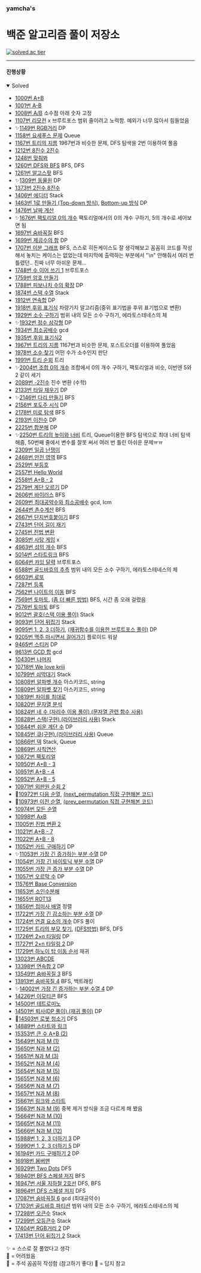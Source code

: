 ### yamcha's
# 백준 알고리즘 풀이 저장소

[![solved.ac tier](http://mazassumnida.wtf/api/generate_badge?boj=yamcha)](https://solved.ac/yamcha)

***

#### 진행상황
<details open>
<summary>Solved</summary>
<div markdown="1">

* [1000번 A+B](https://github.com/yarncha/baekjoon/blob/master/1000.cpp)
* [1001번 A-B](https://github.com/yarncha/baekjoon/blob/master/1001.cpp)
* [1008번 A/B](https://github.com/yarncha/baekjoon/blob/master/1008.cpp)
	소수점 아래 숫자 고정
* [1107번 리모컨](https://github.com/yarncha/baekjoon/blob/master/1107.cpp)
	x 브루트포스 범위 줄이려고 노력함. 예외가 너무 많아서 힘들었음
* ✨[1149번 RGB거리](https://github.com/yarncha/baekjoon/blob/master/1149.cpp)
	DP
* [1158번 요세푸스 문제](https://github.com/yarncha/baekjoon/blob/master/1158.cpp)
  Queue
* [1167번 트리의 지름](https://github.com/yarncha/baekjoon/blob/master/1167.cpp)
	1967번과 비슷한 문제, DFS 탐색을 2번 이용하여 풀음
* [1212번 8진수 2진수](https://github.com/yarncha/baekjoon/blob/master/1212.cpp)
* [1248번 맞춰봐](https://github.com/yarncha/baekjoon/blob/master/1248.cpp)
* [1260번 DFS와 BFS](https://github.com/yarncha/baekjoon/blob/master/1260.cpp)
	BFS, DFS
* [1261번 알고스팟](https://github.com/yarncha/baekjoon/blob/master/1261.cpp)
	BFS
* ✨[1309번 동물원](https://github.com/yarncha/baekjoon/blob/master/1309.cpp)
	DP
* [1373번 2진수 8진수](https://github.com/yarncha/baekjoon/blob/master/1373.cpp)
* [1406번 에디터](https://github.com/yarncha/baekjoon/blob/master/1406.cpp)
  Stack
* [1463번 1로 만들기 (Top-down 방식)](https://github.com/yarncha/baekjoon/blob/master/1463.cpp), [Bottom-up 방식](https://github.com/yarncha/baekjoon/blob/master/1463_bottom.cpp)
	DP
* [1476번 날짜 계산](https://github.com/yarncha/baekjoon/blob/master/1476.cpp)
* ✨[1676번 팩토리얼 0의 개수](https://github.com/yarncha/baekjoon/blob/master/1676.cpp)
	팩토리얼에서의 0의 개수 구하기, 5의 개수로 세어보면 됨
* [1697번 숨바꼭질](https://github.com/yarncha/baekjoon/blob/master/1697.cpp)
	BFS
* [1699번 제곱수의 합](https://github.com/yarncha/baekjoon/blob/master/1699.cpp)
	DP
* [1707번 이분 그래프](https://github.com/yarncha/baekjoon/blob/master/1707.cpp)
	BFS, 스스로 히든케이스도 잘 생각해보고 꼼꼼히 코드를 작성해서 놓치는 케이스는 없었는데 마지막에 출력하는 부분에서 "\n" 안해줘서 여러 번 틀렸던.. 진짜 너무 아쉬운 문제...
* [1748번 수 이어 쓰기 1](https://github.com/yarncha/baekjoon/blob/master/1748.cpp)
	브루트포스
* [1759번 암호 만들기](https://github.com/yarncha/baekjoon/blob/master/1759.cpp)
* [1788번 피보나치 수의 확장](https://github.com/yarncha/baekjoon/blob/master/1788.cpp)
	DP
* [1874번 스택 수열](https://github.com/yarncha/baekjoon/blob/master/1874.cpp)
	Stack
* [1912번 연속합](https://github.com/yarncha/baekjoon/blob/master/1912.cpp)
	DP
* [1918번 후위 표기식](https://github.com/yarncha/baekjoon/blob/master/1918.cpp)
	차량기지 알고리즘(중위 표기법을 후위 표기법으로 변환)
* [1929번 소수 구하기](https://github.com/yarncha/baekjoon/blob/master/1929.cpp)
	범위 내의 모든 소수 구하기, 에라토스테네스의 체
* ✨[1932번 정수 삼각형](https://github.com/yarncha/baekjoon/blob/master/1932.cpp)
	DP
* [1934번 최소공배수](https://github.com/yarncha/baekjoon/blob/master/1934.cpp)
	gcd
* [1935번 후위 표기식2](https://github.com/yarncha/baekjoon/blob/master/1935.cpp)
* [1967번 트리의 지름](https://github.com/yarncha/baekjoon/blob/master/1967.cpp)
	1167번과 비슷한 문제, 포스트오더를 이용하여 풀었음
* [1978번 소수 찾기](https://github.com/yarncha/baekjoon/blob/master/1978.cpp)
	어떤 수가 소수인지 판단
* [1991번 트리 순회](https://github.com/yarncha/baekjoon/blob/master/1991.cpp)
	트리
* ✨[2004번 조합 0의 개수](https://github.com/yarncha/baekjoon/blob/master/2004.cpp)
	조합에서 0의 개수 구하기, 팩토리얼과 비슷, 이번엔 5와 2 같이 세기
* [2089번 -2진수](https://github.com/yarncha/baekjoon/blob/master/2089.cpp)
	진수 변환 (수학)
* [2133번 타일 채우기](https://github.com/yarncha/baekjoon/blob/master/2133.cpp)
	DP
* ✨[2146번 다리 만들기](https://github.com/yarncha/baekjoon/blob/master/2146.cpp)
	BFS
* [2156번 포도주 시식](https://github.com/yarncha/baekjoon/blob/master/2156.cpp)
	DP
* [2178번 미로 탐색](https://github.com/yarncha/baekjoon/blob/master/2178.cpp)
	BFS
* [2193번 이친수](https://github.com/yarncha/baekjoon/blob/master/2193.cpp)
	DP
* [2225번 합분해](https://github.com/yarncha/baekjoon/blob/master/2225.cpp)
	DP
* ✨[2250번 트리의 높이와 너비](https://github.com/yarncha/baekjoon/blob/master/2250.cpp)
	트리, Queue이용한 BFS 탐색으로 최대 너비 탐색해줌, 50번째 줄에서 변수를 잘못 써서 여러 번 틀린 아쉬운 문제ㅠㅠ
* [2309번 일곱 난쟁이](https://github.com/yarncha/baekjoon/blob/master/2309.cpp)
* [2468번 안전 영역](https://github.com/yarncha/baekjoon/blob/master/2468.cpp)
	BFS
* [2529번 부등호](https://github.com/yarncha/baekjoon/blob/master/2529.cpp)
* [2557번 Hello World](https://github.com/yarncha/baekjoon/blob/master/2557.cpp)
* [2558번 A+B - 2](https://github.com/yarncha/baekjoon/blob/master/2558.cpp)
* [2579번 계단 오르기](https://github.com/yarncha/baekjoon/blob/master/2579.cpp)
	DP
* [2606번 바이러스](https://github.com/yarncha/baekjoon/blob/master/2606.cpp)
	BFS
* [2609번 최대공약수와 최소공배수](https://github.com/yarncha/baekjoon/blob/master/2609.cpp)
	gcd, lcm
* [2644번 촌수계산](https://github.com/yarncha/baekjoon/blob/master/2644.cpp)
	BFS
* [2667번 단지번호붙이기](https://github.com/yarncha/baekjoon/blob/master/2667.cpp)
	BFS
* [2743번 단어 길이 재기](https://github.com/yarncha/baekjoon/blob/master/2743.cpp)
* [2745번 진법 변환](https://github.com/yarncha/baekjoon/blob/master/2745.cpp)
* [3085번 사탕 게임](https://github.com/yarncha/baekjoon/blob/master/3085.cpp)
	x
* [4963번 섬의 개수](https://github.com/yarncha/baekjoon/blob/master/4963.cpp)
	BFS
* [5014번 스타트링크](https://github.com/yarncha/baekjoon/blob/master/5014.cpp)
	BFS
* [6064번 카잉 달력](https://github.com/yarncha/baekjoon/blob/master/6064.cpp)
	브루트포스
* [6588번 골드바흐의 추측](https://github.com/yarncha/baekjoon/blob/master/6588.cpp)
	범위 내의 모든 소수 구하기, 에라토스테네스의 체
* [6603번 로또](https://github.com/yarncha/baekjoon/blob/master/6603.cpp)
* [7287번 등록](https://github.com/yarncha/baekjoon/blob/master/7287.cpp)
* [7562번 나이트의 이동](https://github.com/yarncha/baekjoon/blob/master/7562.cpp)
	BFS
* [7569번 토마토](https://github.com/yarncha/baekjoon/blob/master/7569.cpp), [(좀 더 빠른 방법)](https://github.com/yarncha/baekjoon/blob/master/7569_better.cpp)
	BFS, 시간 좀 오래 걸렸음
* [7576번 토마토](https://github.com/yarncha/baekjoon/blob/master/7576.cpp)
	BFS
* [9012번 괄호](https://github.com/yarncha/baekjoon/blob/master/9012.cpp)[(스택 이용 풀이)](https://github.com/yarncha/baekjoon/blob/master/9012_스택.cpp)
	Stack
* [9093번 단어 뒤집기](https://github.com/yarncha/baekjoon/blob/master/9093.cpp)
	Stack
* [9095번 1, 2, 3 더하기](https://github.com/yarncha/baekjoon/blob/master/9095.cpp), [(재귀함수를 이용한 브루트포스 풀이)](https://github.com/yarncha/baekjoon/blob/master/9095_brute_force.cpp)
	DP
* [9205번 맥주 마시면서 걸어가기](https://github.com/yarncha/baekjoon/blob/master/9205.cpp)
	플로이드 워샬
* [9465번 스티커](https://github.com/yarncha/baekjoon/blob/master/9465.cpp)
	DP
* [9613번 GCD 합](https://github.com/yarncha/baekjoon/blob/master/9613.cpp)
	gcd
* [10430번 나머지](https://github.com/yarncha/baekjoon/blob/master/10430.cpp)
* [10718번 We love kriii](https://github.com/yarncha/baekjoon/blob/master/10718.cpp)
* [10799번 쇠막대기](https://github.com/yarncha/baekjoon/blob/master/10799.cpp)
	Stack
* [10808번 알파벳 개수](https://github.com/yarncha/baekjoon/blob/master/10808.cpp)
	아스키코드, string
* [10809번 알파벳 찾기](https://github.com/yarncha/baekjoon/blob/master/10809.cpp)
	아스키코드, string
* [10819번 차이를 최대로](https://github.com/yarncha/baekjoon/blob/master/10819.cpp)
* [10820번 문자열 분석](https://github.com/yarncha/baekjoon/blob/master/10820.cpp)
* [10824번 네 수 (자리수 이용 풀이)](https://github.com/yarncha/baekjoon/blob/master/10824.cpp),[(문자열 관련 함수 사용)](https://github.com/yarncha/baekjoon/blob/master/10824_b.cpp)
* [10828번 스택(구현)](https://github.com/yarncha/baekjoon/blob/master/10828_구현.cpp),[(라이브러리 사용)](https://github.com/yarncha/baekjoon/blob/master/10828_라이브러리_사용.cpp)
	Stack
* [10844번 쉬운 계단 수](https://github.com/yarncha/baekjoon/blob/master/10844.cpp)
	DP
* [10845번 큐(구현)](https://github.com/yarncha/baekjoon/blob/master/10845_큐_구현.cpp),[(라이브러리 사용)](https://github.com/yarncha/baekjoon/blob/master/10845_큐_라이브러리_사용.cpp)
	Queue
* [10866번 덱](https://github.com/yarncha/baekjoon/blob/master/10866.cpp)
	Stack, Queue
* [10869번 사칙연산](https://github.com/yarncha/baekjoon/blob/master/10869.cpp)
* [10872번 팩토리얼](https://github.com/yarncha/baekjoon/blob/master/10872.cpp)
* [10950번 A+B - 3](https://github.com/yarncha/baekjoon/blob/master/10950.cpp)
* [10951번 A+B - 4](https://github.com/yarncha/baekjoon/blob/master/10951.cpp)
* [10952번 A+B - 5](https://github.com/yarncha/baekjoon/blob/master/10952.cpp)
* [10971번 외판원 순회 2](https://github.com/yarncha/baekjoon/blob/master/10971.cpp)
* 📝[10972번 다음 순열](https://github.com/yarncha/baekjoon/blob/master/10972.cpp), [(next_permutation 직접 구현해본 코드)](https://github.com/yarncha/baekjoon/blob/master/10972_ver2.cpp)
* 📝[10973번 이전 순열](https://github.com/yarncha/baekjoon/blob/master/10973.cpp), [(prev_permutation 직접 구현해본 코드)](https://github.com/yarncha/baekjoon/blob/master/10973_ver2.cpp)
* [10974번 모든 순열](https://github.com/yarncha/baekjoon/blob/master/10974.cpp)
* [10998번 AxB](https://github.com/yarncha/baekjoon/blob/master/10998.cpp)
* [11005번 진법 변환 2](https://github.com/yarncha/baekjoon/blob/master/11005.cpp)
* [11021번 A+B - 7](https://github.com/yarncha/baekjoon/blob/master/11021.cpp)
* [11022번 A+B - 8](https://github.com/yarncha/baekjoon/blob/master/11022.cpp)
* [11052번 카드 구매하기](https://github.com/yarncha/baekjoon/blob/master/11052.cpp)
	DP
* ✨[11053번 가장 긴 증가하는 부분 수열](https://github.com/yarncha/baekjoon/blob/master/11053.cpp)
	DP
* [11054번 가장 긴 바이토닉 부분 수열](https://github.com/yarncha/baekjoon/blob/master/11054.cpp)
	DP
* [11055번 가장 큰 증가 부분 수열](https://github.com/yarncha/baekjoon/blob/master/11055.cpp)
	DP
* [11057번 오르막 수](https://github.com/yarncha/baekjoon/blob/master/11057.cpp)
	DP
* [11576번 Base Conversion](https://github.com/yarncha/baekjoon/blob/master/11576.cpp)
* [11653번 소인수분해](https://github.com/yarncha/baekjoon/blob/master/11653.cpp)
* [11655번 ROT13](https://github.com/yarncha/baekjoon/blob/master/11655.cpp)
* [11656번 접미사 배열](https://github.com/yarncha/baekjoon/blob/master/11656.cpp)
	정렬
* [11722번 가장 긴 감소하는 부분 수열](https://github.com/yarncha/baekjoon/blob/master/11722.cpp)
	DP
* [11724번 연결 요소의 개수](https://github.com/yarncha/baekjoon/blob/master/11724.cpp)
	DFS 풀이
* [11725번 트리의 부모 찾기](https://github.com/yarncha/baekjoon/blob/master/11725.cpp), [(DFS방법)](https://github.com/yarncha/baekjoon/blob/master/11725_DFS.cpp)
	BFS, DFS
* [11726번 2×n 타일링](https://github.com/yarncha/baekjoon/blob/master/11726.cpp)
	DP
* [11727번 2×n 타일링 2](https://github.com/yarncha/baekjoon/blob/master/11727.cpp)
	DP
* [11729번 하노이 탑 이동 순서](https://github.com/yarncha/baekjoon/blob/master/11729.cpp)
	재귀
* [13023번 ABCDE](https://github.com/yarncha/baekjoon/blob/master/13023.cpp)
* [13398번 연속합 2](https://github.com/yarncha/baekjoon/blob/master/13398.cpp)
	DP
* [13549번 숨바꼭질 3](https://github.com/yarncha/baekjoon/blob/master/13549.cpp)
	BFS
* [13913번 숨바꼭질 4](https://github.com/yarncha/baekjoon/blob/master/13913.cpp)
	BFS, 백트래킹
* ✨[14002번 가장 긴 증가하는 부분 수열 4](https://github.com/yarncha/baekjoon/blob/master/14002.cpp)
	DP
* [14226번 이모티콘](https://github.com/yarncha/baekjoon/blob/master/14226.cpp)
	BFS
* [14500번 테트로미노](https://github.com/yarncha/baekjoon/blob/master/14500.cpp)
* [14501번 퇴사(DP 풀이)](https://github.com/yarncha/baekjoon/blob/master/14501.cpp),[(재귀 풀이)](https://github.com/yarncha/baekjoon/blob/master/14501_ver2.cpp)
	DP
* 🤔[14503번 로봇 청소기](https://github.com/yarncha/baekjoon/blob/master/14503.cpp)
	DFS
* [14889번 스타트와 링크](https://github.com/yarncha/baekjoon/blob/master/14889.cpp)
* [15353번 큰 수 A+B (2)](https://github.com/yarncha/baekjoon/blob/master/15353.cpp)
* [15649번 N과 M (1)](https://github.com/yarncha/baekjoon/blob/master/15649.cpp)
* [15650번 N과 M (2)](https://github.com/yarncha/baekjoon/blob/master/15650.cpp)
* [15651번 N과 M (3)](https://github.com/yarncha/baekjoon/blob/master/15651.cpp)
* [15652번 N과 M (4)](https://github.com/yarncha/baekjoon/blob/master/15652.cpp)
* [15654번 N과 M (5)](https://github.com/yarncha/baekjoon/blob/master/15654.cpp)
* [15655번 N과 M (6)](https://github.com/yarncha/baekjoon/blob/master/15655.cpp)
* [15656번 N과 M (7)](https://github.com/yarncha/baekjoon/blob/master/15656.cpp)
* [15657번 N과 M (8)](https://github.com/yarncha/baekjoon/blob/master/15657.cpp)
* [15661번 링크와 스타트](https://github.com/yarncha/baekjoon/blob/master/15661.cpp)
* [15663번 N과 M (9)](https://github.com/yarncha/baekjoon/blob/master/15663.cpp)
	중복 제거 방식을 조금 다르게 해 봤음
* [15664번 N과 M (10)](https://github.com/yarncha/baekjoon/blob/master/15664.cpp)
* [15665번 N과 M (11)](https://github.com/yarncha/baekjoon/blob/master/15665.cpp)
* [15666번 N과 M (12)](https://github.com/yarncha/baekjoon/blob/master/15666.cpp)
* [15988번 1, 2, 3 더하기 3](https://github.com/yarncha/baekjoon/blob/master/15988.cpp)
	DP
* [15990번 1, 2, 3 더하기 5](https://github.com/yarncha/baekjoon/blob/master/15990.cpp)
	DP
* [16194번 카드 구매하기 2](https://github.com/yarncha/baekjoon/blob/master/16194.cpp)
	DP
* [16918번 봄버맨](https://github.com/yarncha/baekjoon/blob/master/16918.cpp)
* [16929번 Two Dots](https://github.com/yarncha/baekjoon/blob/master/16929.cpp)
	DFS
* [16940번 BFS 스페셜 저지](https://github.com/yarncha/baekjoon/blob/master/16940.cpp)
	BFS
* [16947번 서울 지하철 2호선](https://github.com/yarncha/baekjoon/blob/master/16947.cpp)
	DFS, BFS
* [16964번 DFS 스페셜 저지](https://github.com/yarncha/baekjoon/blob/master/16964.cpp)
	DFS
* [17087번 숨바꼭질 6](https://github.com/yarncha/baekjoon/blob/master/17087.cpp)
	gcd (최대공약수)
* [17103번 골드바흐 파티션](https://github.com/yarncha/baekjoon/blob/master/17103.cpp)
	범위 내의 모든 소수 구하기, 에라토스테네스의 체
* [17298번 오큰수](https://github.com/yarncha/baekjoon/blob/master/17298.cpp)
	Stack
* [17299번 오등큰수](https://github.com/yarncha/baekjoon/blob/master/17299.cpp)
	Stack
* [17404번 RGB거리 2](https://github.com/yarncha/baekjoon/blob/master/17404.cpp)
	DP
* [17413번 단어 뒤집기 2](https://github.com/yarncha/baekjoon/blob/master/17413.cpp)
  Stack

</div>
</details>

✨ = 스스로 잘 풀었다고 생각     
🤔 = 어려웠음     
📝 = 주석 꼼꼼히 작성함 (참고하기 좋다)
👀 = 답지 참고
